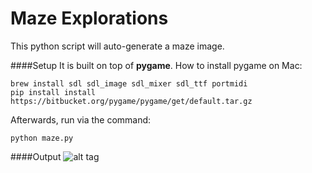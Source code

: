 Maze Explorations
=====
This python script will auto-generate a maze image.

####Setup
It is built on top of **pygame**.
How to install pygame on Mac:
```
brew install sdl sdl_image sdl_mixer sdl_ttf portmidi
pip install install https://bitbucket.org/pygame/pygame/get/default.tar.gz
```

Afterwards, run via the command:
```
python maze.py
```

####Output
![alt tag](https://github.com/zFleischman/mazes/blob/master/big_maze.png)


